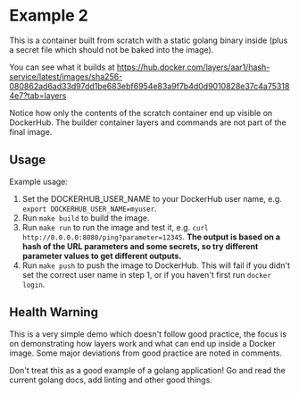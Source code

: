 # Example 2

This is a container built from scratch with a static golang binary inside (plus a secret file which should not be baked into the image).

You can see what it builds at https://hub.docker.com/layers/aar1/hash-service/latest/images/sha256-080862ad6ad33d97dd1be683ebf6954e83a9f7b4d0d9010828e37c4a753184e7?tab=layers

Notice how only the contents of the scratch container end up visible on DockerHub. The builder container layers and commands are not part of the final image.

## Usage

Example usage:

1. Set the DOCKERHUB_USER_NAME to your DockerHub user name, e.g. `export DOCKERHUB_USER_NAME=myuser`.
2. Run `make build` to build the image.
3. Run `make run` to run the image and test it, e.g. `curl http://0.0.0.0:8080/ping?parameter=12345`. **The output is based on a hash of the URL parameters and some secrets, so try different parameter values to get different outputs.**
4. Run `make push` to push the image to DockerHub. This will fail if you didn't set the correct user name in step 1, or if you haven't first run `docker login`.

## Health Warning

This is a very simple demo which doesn't follow good practice, the focus is on demonstrating how layers work and what can end up inside a Docker image. Some major deviations from good practice are noted in comments.

Don't treat this as a good example of a golang application! Go and read the current golang docs, add linting and other good things.
